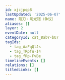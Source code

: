 ```yaml
---
id: xjcjpqp8
lastUpdated: '2025-06-07'
name: 陌刀・明光铠（争议）
aliases: []
layer: 2
eventDate: null
categoryId: cat_8abY-bU7
tagIds:
  - tag_AaFqQlJs
  - tag_TRpfu-I4
  - tag_fRp-FvBe
timelineEvents: []
relations: []
titledLinks: []
---
```


